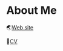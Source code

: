 # About Me

🌏[Web site](https://denden047.github.io/)

📄[CV](https://github.com/DenDen047/profile/blob/master/cv.pdf)
